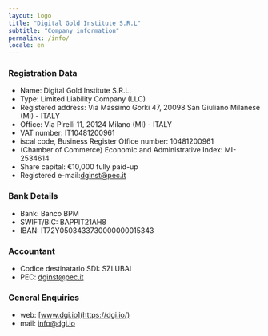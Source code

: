 ```yaml
---
layout: logo
title: "Digital Gold Institute S.R.L"
subtitle: "Company information"
permalink: /info/
locale: en
---
```


### Registration Data

- Name: Digital Gold Institute S.R.L.
- Type: Limited Liability Company (LLC)
- Registered address: Via Massimo Gorki 47, 20098 San Giuliano Milanese (MI) - ITALY
- Office: Via Pirelli 11, 20124 Milano (MI) - ITALY
- VAT number: IT10481200961
- iscal code, Business Register Office number: 10481200961
- (Chamber of Commerce) Economic and Administrative Index: MI-2534614
- Share capital: €10,000 fully paid-up
- Registered e-mail:[dginst@pec.it](mailto:dginst@pec.it)

### Bank Details

- Bank: Banco BPM
- SWIFT/BIC: BAPPIT21AH8
- IBAN: IT72Y0503433730000000015343

### Accountant

- Codice destinatario SDI: SZLUBAI
- PEC: [dginst@pec.it](mailto:dginst@pec.it)

### General Enquiries

- web: [www.dgi.io](https://dgi.io/)
- mail: [info@dgi.io](mailto:info@dgi.io)
